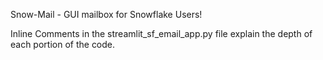 Snow-Mail - GUI mailbox for Snowflake Users!

Inline Comments in the streamlit_sf_email_app.py file explain the depth of each portion of the code.

